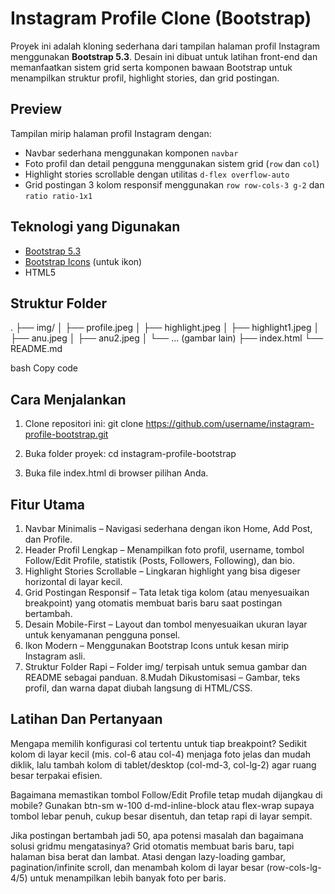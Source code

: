 # Instagram Profile Clone (Bootstrap)

Proyek ini adalah kloning sederhana dari tampilan halaman profil Instagram menggunakan **Bootstrap 5.3**. Desain ini dibuat untuk latihan front-end dan memanfaatkan sistem grid serta komponen bawaan Bootstrap untuk menampilkan struktur profil, highlight stories, dan grid postingan.

## Preview
Tampilan mirip halaman profil Instagram dengan:
- Navbar sederhana menggunakan komponen `navbar`
- Foto profil dan detail pengguna menggunakan sistem grid (`row` dan `col`)
- Highlight stories scrollable dengan utilitas `d-flex overflow-auto`
- Grid postingan 3 kolom responsif menggunakan `row row-cols-3 g-2` dan `ratio ratio-1x1`

## Teknologi yang Digunakan
- [Bootstrap 5.3](https://getbootstrap.com/)  
- [Bootstrap Icons](https://icons.getbootstrap.com/) (untuk ikon)  
- HTML5

## Struktur Folder
.
├── img/
│ ├── profile.jpeg
│ ├── highlight.jpeg
│ ├── highlight1.jpeg
│ ├── anu.jpeg
│ ├── anu2.jpeg
│ └── ... (gambar lain)
├── index.html
└── README.md

bash
Copy code

## Cara Menjalankan
1. Clone repositori ini:
   git clone https://github.com/username/instagram-profile-bootstrap.git

2. Buka folder proyek:
   cd instagram-profile-bootstrap

3. Buka file index.html di browser pilihan Anda.

## Fitur Utama
1. Navbar Minimalis – Navigasi sederhana dengan ikon Home, Add Post, dan Profile.
2. Header Profil Lengkap – Menampilkan foto profil, username, tombol Follow/Edit Profile, statistik (Posts, Followers, Following), dan bio.
3. Highlight Stories Scrollable – Lingkaran highlight yang bisa digeser horizontal di layar kecil.
4. Grid Postingan Responsif – Tata letak tiga kolom (atau menyesuaikan breakpoint) yang otomatis membuat baris baru saat postingan bertambah.
5. Desain Mobile-First – Layout dan tombol menyesuaikan ukuran layar untuk kenyamanan pengguna ponsel.
6. Ikon Modern – Menggunakan Bootstrap Icons untuk kesan mirip Instagram asli.
7. Struktur Folder Rapi – Folder img/ terpisah untuk semua gambar dan README sebagai panduan.
8.Mudah Dikustomisasi – Gambar, teks profil, dan warna dapat diubah langsung di HTML/CSS.

## Latihan Dan Pertanyaan
Mengapa memilih konfigurasi col tertentu untuk tiap breakpoint?
Sedikit kolom di layar kecil (mis. col-6 atau col-4) menjaga foto jelas dan mudah diklik, lalu tambah kolom di tablet/desktop (col-md-3, col-lg-2) agar ruang besar terpakai efisien.

Bagaimana memastikan tombol Follow/Edit Profile tetap mudah dijangkau di mobile?
Gunakan btn-sm w-100 d-md-inline-block atau flex-wrap supaya tombol lebar penuh, cukup besar disentuh, dan tetap rapi di layar sempit.

Jika postingan bertambah jadi 50, apa potensi masalah dan bagaimana solusi gridmu mengatasinya?
Grid otomatis membuat baris baru, tapi halaman bisa berat dan lambat. Atasi dengan lazy-loading gambar, pagination/infinite scroll, dan menambah kolom di layar besar (row-cols-lg-4/5) untuk menampilkan lebih banyak foto per baris.
